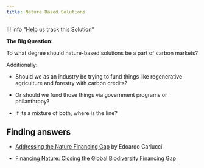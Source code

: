 ```yaml
---
title: Nature Based Solutions
---
```


!!! info "[Help us](../../contribute) track this Solution"

**The Big Question:**

To what degree should nature-based solutions be a part of carbon markets?

Additionally:

 - Should we as an industry be trying to fund things like regenerative agriculture and forestry with carbon credits?

 - Or should we fund those things via government programs or philanthropy? 

 - If its a mixture of both, where is the line?


## Finding answers

- [Addressing the Nature Financing Gap](https://www.iisd.org/articles/insight/addressing-nature-financing-gap) by Edoardo Carlucci.

- [Financing Nature: Closing the Global Biodiversity Financing Gap](https://www.paulsoninstitute.org/conservation/financing-nature-report/)